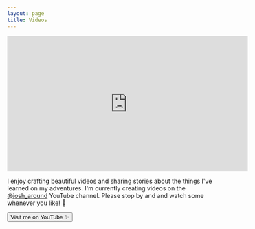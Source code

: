 ```yaml
---
layout: page
title: Videos
---
```


<div class="video-gallery">
  <div class="video-container">
    <iframe width="560" height="315" src="https://www.youtube-nocookie.com/embed/9DWPQzEZrGQ?si=rya0kPQTcINvF0nO&rel=0" title="YouTube video player" frameborder="0" allow="accelerometer; clipboard-write; encrypted-media; gyroscope; picture-in-picture; web-share" referrerpolicy="strict-origin-when-cross-origin" allowfullscreen></iframe>
  </div>
</div>

I enjoy crafting beautiful videos and sharing stories about the things I've learned on my adventures. I'm currently creating videos on the <a href="https://www.youtube.com/@josh_around/videos" target="_blank">@josh_around</a>  YouTube channel.
Please stop by and and watch some whenever you like! 🍿

<div class="d-flex">
  <button class="cta-button js-youtube-button">Visit me on YouTube ✨</button>
</div>
